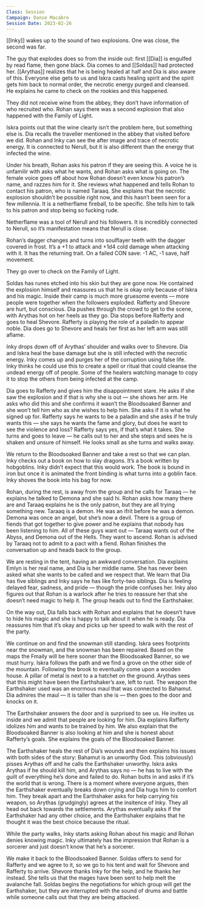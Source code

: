 ```yaml
---
Class: Session
Campaign: Danse Macabre
Session Date: 2023-02-26
---
```

[[Inky]] wakes up to the sound of two explosions. One was close, the second was far.

The guy that explodes does so from the inside out: first [[Dia]] is engulfed by read flame, then gone black. Dia comes to and [[Soldas]] had protected her. [[Arythas]] realizes that he is being healed at half and Dia is also aware of this. Everyone else gets to us and Iskra casts healing spirit and the spirit gets him back to normal order, the necrotic energy purged and cleansed. He explains he came to check on the rookies and this happened.

They did not receive wine from the abbey, they don’t have information of who recruited who. Rohan says there was a second explosion that also happened with the Family of Light.

Iskra points out that the wine clearly isn’t the problem here, but something else is. Dia recalls the traveller mentioned in the abbey that visited before we did. Rohan and Inky can see the after image and trace of necrotic energy. It is connected to Nerull, but it is also different than the energy that infected the wine.

Under his breath, Rohan asks his patron if they are seeing this. A voice he is unfamilir with asks what he wants, and Rohan asks what is going on. The female voice goes off about how Rohan doesn’t even know his patron’s name, and razzes him for it. She reviews what happened and tells Rohan to contact his patron, who is named Taraaq. She explains that the necrotic explosion shouldn’t be possible right now, and this hasn’t been seen for a few millennia. It is a netherflame fireball, to be specific. She tells him to talk to his patron and stop being so fucking rude.

Netherflame was a tool of Nerull and his followers. It is incredibly connected to Nerull, so it’s manifestation means that Nerull is close.

Rohan’s dagger changes and turns into soulflayer teeth with the dagger covered in frost. It’s a +1 to attack and +1d4 cold damage when attacking with it. It has the returning trait. On a failed CON save: -1 AC, -1 save, half movement.

They go over to check on the Family of Light.

Soldas has runes etched into his skin but they are gone now. He contained the explosion himself and reassures us that he is okay only because of Iskra and his magic. Inside their camp is much more gruesome events — more people were together when the followers exploded. Rafferty and Shevore are hurt, but conscious. Dia pushes through the crowd to get to the scene, with Arythas hot on her heels as they go. Dia stops before Rafferty and goes to heal Shevore. Rafferty is playing the role of a paladin to appear noble. Dia does go to Shevore and heals her first as her left arm was still aflame.

Inky drops down off of Arythas’ shoulder and walks over to Shevore. Dia and Iskra heal the base damage but she is still infected with the necrotic energy. Inky comes up and purges her of the corruption using false life. Inky thinks he could use this to create a spell or ritual that could cleanse the undead energy off of people. Some of the healers watching manage to copy it to stop the others from being infected at the camp.

Dia goes to Rafferty and gives him the disappointment stare. He asks if she saw the explosion and if that is why she is out — she shows her arm. He asks who did this and she confirms it wasn’t the Bloodsoaked Banner and she won’t tell him who as she wishes to help him. She asks if it is what he signed up for. Rafferty says he wants to be a paladin and she asks if he truly wants this — she says he wants the fame and glory, but does he want to see the violence and loss? Rafferty says yes, if that’s what it takes. She turns and goes to leave — he calls out to her and she steps and sees he is shaken and unsure of himself. He looks small as she turns and walks away.

We return to the Bloodsoaked Banner and take a rest so that we can plan. Inky checks out a book on how to slay dragons. It’s a book written by hobgoblins. Inky didn’t expect that this would work. The book is bound in iron but once it is animated the front binding is what turns into a goblin face. Inky shoves the book into his bag for now.

Rohan, during the rest, is away from the group and he calls for Taraaq — he explains he talked to Demona and she said hi. Rohan asks how many there are and Taraaq explains he is the only patron, but they are all trying something new. Taraaq is a demon. He was an ifrit before he was a demon. Demona was once an angel, but she’s now a devil. There is a group of fiends that got together to give power and he explains that nobody has been listening to him. All of these guys want out — Taraaq wants out of the Abyss, and Demona out of the Hells. They want to ascend. Rohan is advised by Taraaq not to admit to a pact with a fiend. Rohan finishes the conversation up and heads back to the group.

We are resting in the tent, having an awkward conversation. Dia explains Emlyn is her real name, and Dia is her middle name. She has never been asked what she wants to be called and we respect that. We learn that Dia has five siblings and Inky says he has like forty-two siblings. Dia is feeling delayed fear, sadness, and pride — though the pride confuses her. Inky also figures out that Rohan is a warlock after he tries to reassure her that she doesn’t need magic to help it. The group heads out to find the Earthshaker.

On the way out, Dia falls back with Rohan and explains that he doesn’t have to hide his magic and she is happy to talk about it when he is ready. Dia reassures him that it’s okay and picks up her speed to walk with the rest of the party.

We continue on and find the snowman still standing. Iskra sees footprints near the snowman, and the snowman has been repaired. Based on the maps the Fmaily will be here sooner than the Bloodsoaked Banner, so we must hurry. Iskra follows the path and we find a grove on the other side of the mountain. Following the brook to eventually come upon a wooden house. A pillar of metal is next to a a hatchet on the ground. Arythas sees that this might have been the Earthshaker’s axe, left to rust. The weapon the Earthshaker used was an enormous maul that was connected to Bahamut. Dia admires the maul — it is taller than she is — then goes to the door and knocks on it.

The Earthshaker answers the door and is surprised to see us. He invites us inside and we admit that people are looking for him. Dia explains Rafferty idolizes him and wants to be trained by him. We also explain that the Bloodsoaked Banner is also looking at him and she is honest about Rafferty’s goals. She explains the goals of the Bloodsoaked Banner.

The Earthshaker heals the rest of Dia’s wounds and then explains his issues with both sides of the story: Bahamut is an unworthy God. This (obviously) pisses Arythas off and he calls the Earthshaker unworthy. Iskra asks Arythas if he should kill him, and Arythas says no — he has to live with the guilt of everything he’s done and failed to do. Rohan butts in and asks if it’s the world that is wrong. There is a moment where everyone argues, then the Earthshaker eventually breaks down crying and Dia hugs him to comfort him. They break apart and the Earthshaker asks for help carrying his weapon, so Arythas (grudgingly) agrees at the insitence of Inky. They all head out back towards the settlements. Arythas eventually asks if the Earthshaker had any other choice, and the Earthshaker explains that he thought it was the best choice because the ritual.

While the party walks, Inky starts asking Rohan about his magic and Rohan denies knowing magic. Inky ultimately has the impression that Rohan is a sorcerer and just doesn’t know that he’s a sorcerer.

We make it back to the Bloodsoaked Banner. Soldas offers to send for Rafferty and we agree to it, so we go to his tent and wait for Shevore and Rafferty to arrive. Shevore thanks Inky for the help, and he thanks her instead. She tells us that the mages have been sent to help melt the avalanche fall. Soldas begins the negotiations for which group will get the Earthshaker, but they are interrupted with the sound of drums and battle while someone calls out that they are being attacked.
